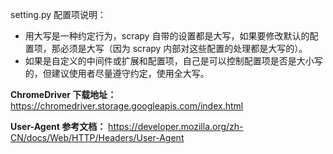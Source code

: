 setting.py 配置项说明：

- 用大写是一种约定行为，scrapy 自带的设置都是大写，如果要修改默认的配置项，那必须是大写（因为 scrapy 内部对这些配置的处理都是大写的）。
- 如果是自定义的中间件或扩展和配置项，自己是可以控制配置项是否是大小写的，但建议使用者尽量遵守约定，使用全大写。

**ChromeDriver 下载地址：**
https://chromedriver.storage.googleapis.com/index.html

**User-Agent 参考文档：**
https://developer.mozilla.org/zh-CN/docs/Web/HTTP/Headers/User-Agent